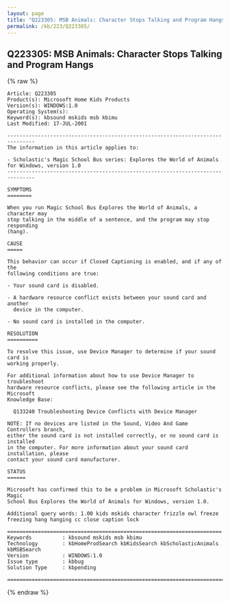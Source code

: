 ```yaml
---
layout: page
title: "Q223305: MSB Animals: Character Stops Talking and Program Hangs"
permalink: /kb/223/Q223305/
---
```


## Q223305: MSB Animals: Character Stops Talking and Program Hangs

{% raw %}

	Article: Q223305
	Product(s): Microsoft Home Kids Products
	Version(s): WINDOWS:1.0
	Operating System(s): 
	Keyword(s): kbsound mskids msb kbimu
	Last Modified: 17-JUL-2001
	
	-------------------------------------------------------------------------------
	The information in this article applies to:
	
	- Scholastic's Magic School Bus series: Explores the World of Animals for Windows, version 1.0 
	-------------------------------------------------------------------------------
	
	SYMPTOMS
	========
	
	When you run Magic School Bus Explores the World of Animals, a character may
	stop talking in the middle of a sentence, and the program may stop responding
	(hang).
	
	CAUSE
	=====
	
	This behavior can occur if Closed Captioning is enabled, and if any of the
	following conditions are true:
	
	- Your sound card is disabled.
	
	- A hardware resource conflict exists between your sound card and another
	  device in the computer.
	
	- No sound card is installed in the computer.
	
	RESOLUTION
	==========
	
	To resolve this issue, use Device Manager to determine if your sound card is
	working properly.
	
	For additional information about how to use Device Manager to troubleshoot
	hardware resource conflicts, please see the following article in the Microsoft
	Knowledge Base:
	
	  Q133240 Troubleshooting Device Conflicts with Device Manager
	
	NOTE: If no devices are listed in the Sound, Video And Game Controllers branch,
	either the sound card is not installed correctly, or no sound card is installed
	in the computer. For more information about your sound card installation, please
	contact your sound card manufacturer.
	
	STATUS
	======
	
	Microsoft has confirmed this to be a problem in Microsoft Scholastic's Magic
	School Bus Explores the World of Animals for Windows, version 1.0.
	
	Additional query words: 1.00 kids mskids character frizzle owl freeze freezing hang hanging cc close caption lock
	
	======================================================================
	Keywords          : kbsound mskids msb kbimu 
	Technology        : kbHomeProdSearch kbKidsSearch kbScholasticAnimals kbMSBSearch
	Version           : WINDOWS:1.0
	Issue type        : kbbug
	Solution Type     : kbpending
	
	=============================================================================
	

{% endraw %}
